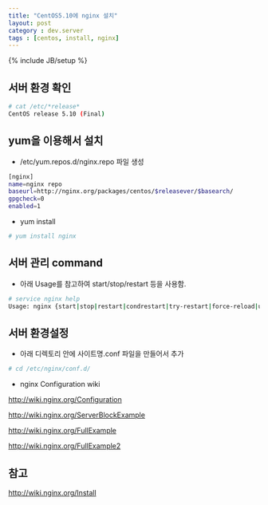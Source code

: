 ```yaml
---
title: "CentOS5.10에 nginx 설치"
layout: post
category : dev.server
tags : [centos, install, nginx]
---
```

{% include JB/setup %}

서버 환경 확인
--------------

```bash
# cat /etc/*release*
CentOS release 5.10 (Final)
```

yum을 이용해서 설치
-------------------

-   /etc/yum.repos.d/nginx.repo 파일 생성

```bash
[nginx]
name=nginx repo
baseurl=http://nginx.org/packages/centos/$releasever/$basearch/
gpgcheck=0
enabled=1
```

-   yum install

```bash
# yum install nginx
```

서버 관리 command
-----------------

-   아래 Usage를 참고하여 start/stop/restart 등을 사용함.

```bash
# service nginx help
Usage: nginx {start|stop|restart|condrestart|try-restart|force-reload|upgrade|reload|status|help|configtest}
```

서버 환경설정
-------------

-   아래 디렉토리 안에 사이트명.conf 파일을 만들어서 추가

```bash
# cd /etc/nginx/conf.d/
```

-   nginx Configuration wiki

<http://wiki.nginx.org/Configuration>

<http://wiki.nginx.org/ServerBlockExample>

<http://wiki.nginx.org/FullExample>

<http://wiki.nginx.org/FullExample2>


참고
----

<http://wiki.nginx.org/Install>
